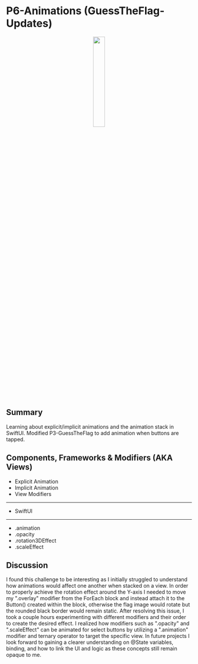#  P6-Animations (GuessTheFlag-Updates)

<p align="center">
  <img src="" width="25%">
</p>

## Summary
Learning about explicit/implicit animations and the animation stack in SwiftUI. Modified P3-GuessTheFlag to add animation when buttons are tapped.

## Components, Frameworks & Modifiers (AKA Views)
- Explicit Animation
- Implicit Animation
- View Modifiers
<hr>

- SwiftUI
<hr>

- .animation
- .opacity
- .rotation3DEffect
- .scaleEffect

## Discussion
I found this challenge to be interesting as I initially struggled to understand how animations would affect one another when stacked on a view. In order to properly achieve the rotation effect around the Y-axis I needed to move my ".overlay" modifier from the ForEach block and instead attach it to the Button() created within the block, otherwise the flag image would rotate but the rounded black border would remain static. After resolving this issue, I took a couple hours experimenting with different modifiers and their order to create the desired effect. I realized how modifiers such as ".opacity" and ".scaleEffect" can be animated for select buttons by utilizing a ".animation" modifier and ternary operator to target the specific view. In future projects I look forward to gaining a clearer understanding on @State variables, binding, and how to link the UI and logic as these concepts still remain opaque to me.
